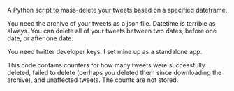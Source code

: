 A Python script to mass-delete your tweets based on a specified dateframe.

You need the archive of your tweets as a json file.
Datetime is terrible as always.
You can delete all of your tweets between two dates, before one date, or after one date.

You need twitter developer keys. I set mine up as a standalone app.

This code contains counters for how many tweets were successfully deleted, failed to delete (perhaps you deleted them since downloading the archive), and unaffected tweets. The counts are not stored.
